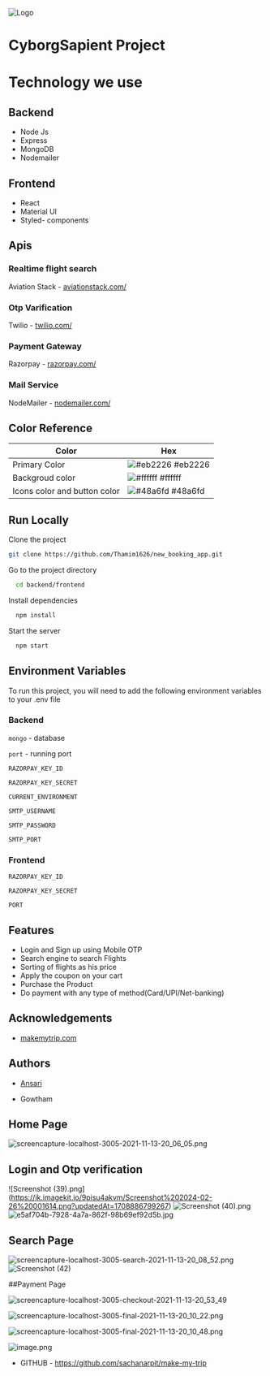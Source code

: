 ![Logo](<https://ik.imagekit.io/9pisu4akvm/Untitled%20design%20(12).png?updatedAt=1708880359571g>)

# CyborgSapient  Project

# Technology we use

## Backend

- Node Js
- Express
- MongoDB
- Nodemailer

## Frontend

- React
- Material UI
- Styled- components

## Apis

### Realtime flight search

Aviation Stack - [ aviationstack.com/](https://aviationstack.com/)

### Otp Varification

Twilio - [twilio.com/](https://www.twilio.com/)

### Payment Gateway

Razorpay - [razorpay.com/](https://razorpay.com/)

### Mail Service

NodeMailer - [nodemailer.com/](https://nodemailer.com/)

## Color Reference

| Color                        | Hex                                                              |
| ---------------------------- | ---------------------------------------------------------------- |
| Primary Color                | ![#eb2226](https://via.placeholder.com/10/eb2226?text=+) #eb2226 |
| Backgroud color              | ![#ffffff](https://via.placeholder.com/10/ffffff?text=+) #ffffff |
| Icons color and button color | ![#48a6fd](https://via.placeholder.com/10/48a6fd?text=+) #48a6fd |

## Run Locally

Clone the project

```bash
git clone https://github.com/Thamim1626/new_booking_app.git
```

Go to the project directory

```bash
  cd backend/frontend
```

Install dependencies

```bash
  npm install
```

Start the server

```bash
  npm start
```

## Environment Variables

To run this project, you will need to add the following environment variables to your .env file

### Backend

`mongo` - database

`port` - running port

`RAZORPAY_KEY_ID`

`RAZORPAY_KEY_SECRET`

`CURRENT_ENVIRONMENT`

`SMTP_USERNAME`

`SMTP_PASSWORD`

`SMTP_PORT`

### Frontend

`RAZORPAY_KEY_ID`

`RAZORPAY_KEY_SECRET`

`PORT`

## Features

- Login and Sign up using Mobile OTP
- Search engine to search Flights
- Sorting of flights as his price
- Apply the coupon on your cart
- Purchase the Product
- Do payment with any type of method(Card/UPI/Net-banking)

## Acknowledgements

- [makemytrip.com](https://www.makemytrip.com/)
<!-- - [Masai School](https://masaischool.com/) -->

## Authors

- [Ansari](https://github.com/Thamim1626)

- Gowtham

## Home Page

![screencapture-localhost-3005-2021-11-13-20_06_05.png](https://ik.imagekit.io/9pisu4akvm/screencapture-localhost-3000-2024-02-26-00_13_48.png?updatedAt=1708886687289)

## Login and Otp verification

![Screenshot (39).png] (https://ik.imagekit.io/9pisu4akvm/Screenshot%202024-02-26%20001614.png?updatedAt=1708886799267) 
![Screenshot (40).png](https://ik.imagekit.io/9pisu4akvm/Screenshot%202024-02-26%20001702.png?updatedAt=1708886834840)
![e5af704b-7928-4a7a-862f-98b69ef92d5b.jpg](https://cdn.hashnode.com/res/hashnode/image/upload/v1636819849756/g819xGufS.jpeg)

## Search Page

![screencapture-localhost-3005-search-2021-11-13-20_08_52.png](https://ik.imagekit.io/9pisu4akvm/screencapture-localhost-3000-search-2024-02-26-00_23_10.png?updatedAt=1708887249991) 
![Screenshot (42)](https://ik.imagekit.io/9pisu4akvm/screencapture-localhost-3000-final-2024-02-26-00_24_38.png?updatedAt=1708887306691)

##Payment Page

![screencapture-localhost-3005-checkout-2021-11-13-20_53_49](https://ik.imagekit.io/9pisu4akvm/screencapture-localhost-3000-checkout-2024-02-26-00_24_25.png?updatedAt=1708887307118)

![screencapture-localhost-3005-final-2021-11-13-20_10_22.png](https://cdn.hashnode.com/res/hashnode/image/upload/v1636819919150/eUj6IOOoc.png)

![screencapture-localhost-3005-final-2021-11-13-20_10_48.png](https://cdn.hashnode.com/res/hashnode/image/upload/v1636819925472/eRRCvR1Dr.png)

![image.png](https://cdn.hashnode.com/res/hashnode/image/upload/v1636819997027/85PGB_l7i.png)

- GITHUB - https://github.com/sachanarpit/make-my-trip
